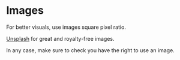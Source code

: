 # Images

For better visuals, use images square pixel ratio.

[Unsplash](https://unsplash.com/) for great and royalty-free images.

In any case, make sure to check you have the right to use an image.